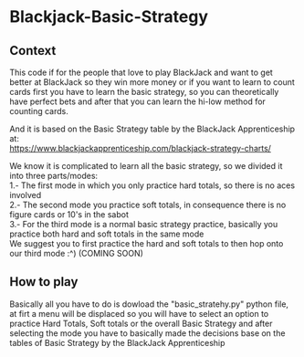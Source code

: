 # Blackjack-Basic-Strategy

## Context

This code if for the people that love to play BlackJack and want to get better at BlackJack so they win more money
or if you want to learn to count cards first you have to learn the basic strategy, so you can theoretically have perfect bets and after that you can learn the hi-low method for counting cards.

And it is based on the Basic Strategy table by the BlackJack Apprenticeship at: <br />
https://www.blackjackapprenticeship.com/blackjack-strategy-charts/

We know it is complicated to learn all the basic strategy, so we divided it into three parts/modes: <br />
1.- The first mode in which you only practice hard totals, so there is no aces involved <br />
2.- The second mode you practice soft totals, in consequence there is no figure cards or 10's in the sabot <br />
3.- For the third mode is a normal basic strategy practice, basically you practice both hard and soft totals in the same mode <br />
We suggest you to first practice the hard and soft totals to then hop onto our third mode :^) (COMING SOON)

## How to play 

Basically all you have to do is dowload the "basic_stratehy.py" python file, at firt a menu will be displaced so you will have to select an option to practice Hard Totals, Soft totals or the overall Basic Strategy and after selecting the mode you have to basically made the decisions base on the tables of Basic Strategy by the BlackJack Apprenticeship
